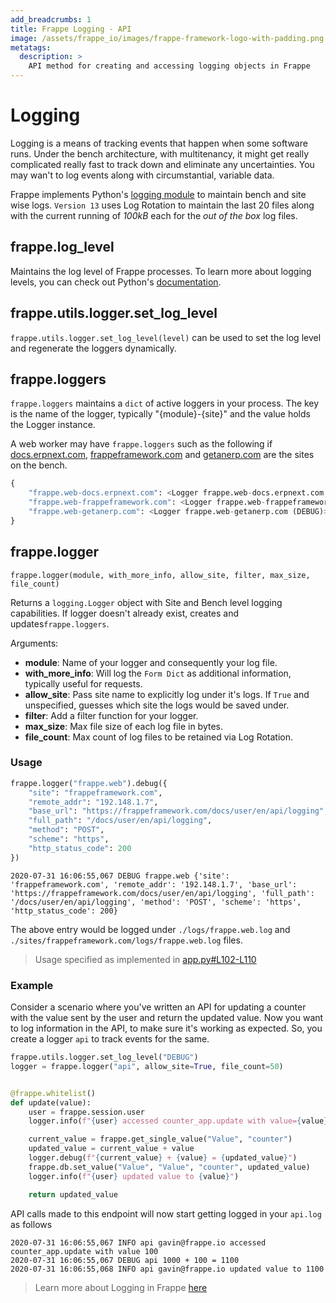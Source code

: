 ```yaml
---
add_breadcrumbs: 1
title: Frappe Logging - API
image: /assets/frappe_io/images/frappe-framework-logo-with-padding.png
metatags:
  description: >
    API method for creating and accessing logging objects in Frappe
---
```


# Logging

Logging is a means of tracking events that happen when some software runs. Under the bench architecture, with multitenancy, it might get really complicated really fast to track down and eliminate any uncertainties. You may wan't to log events along with circumstantial, variable data.

Frappe implements Python's [logging module](https://docs.python.org/3/howto/logging.html) to maintain bench and site wise logs. `Version 13` uses Log Rotation to maintain the last 20 files along with the current running of _100kB_ each for the _out of the box_ log files.

## frappe.log_level

Maintains the log level of Frappe processes. To learn more about logging levels, you can check out Python's [documentation](https://docs.python.org/dev/library/logging.html#logging.Logger.setLevel).

## frappe.utils.logger.set_log_level

`frappe.utils.logger.set_log_level(level)` can be used to set the log level and regenerate the loggers dynamically.

## frappe.loggers

`frappe.loggers` maintains a `dict` of active loggers in your process. The key is the name of the logger, typically "{module}-{site}" and the value holds the Logger instance.

A web worker may have `frappe.loggers` such as the following if [docs.erpnext.com](https://docs.erpnext.com/), [frappeframework.com](https://frappeframework.com) and [getanerp.com](https://getanerp.com) are the sites on the bench.

```python
{
    "frappe.web-docs.erpnext.com": <Logger frappe.web-docs.erpnext.com (DEBUG)>,
    "frappe.web-frappeframework.com": <Logger frappe.web-frappeframework.com (DEBUG)>,
    "frappe.web-getanerp.com": <Logger frappe.web-getanerp.com (DEBUG)>
}
```

## frappe.logger

`frappe.logger(module, with_more_info, allow_site, filter, max_size, file_count)`

Returns a `logging.Logger` object with Site and Bench level logging capabilities. If logger doesn't already exist, creates and updates`frappe.loggers`.

Arguments:

- **module**: Name of your logger and consequently your log file.
- **with_more_info**: Will log the `Form Dict` as additional information, typically useful for requests.
- **allow_site**: Pass site name to explicitly log under it's logs. If `True` and unspecified, guesses which site the logs would be saved under.
- **filter**: Add a filter function for your logger.
- **max_size**: Max file size of each log file in bytes.
- **file_count**: Max count of log files to be retained via Log Rotation.

### Usage

```python
frappe.logger("frappe.web").debug({
    "site": "frappeframework.com",
    "remote_addr": "192.148.1.7",
    "base_url": "https://frappeframework.com/docs/user/en/api/logging",
    "full_path": "/docs/user/en/api/logging",
    "method": "POST",
    "scheme": "https",
    "http_status_code": 200
})
```

```log
2020-07-31 16:06:55,067 DEBUG frappe.web {'site': 'frappeframework.com', 'remote_addr': '192.148.1.7', 'base_url': 'https://frappeframework.com/docs/user/en/api/logging', 'full_path': '/docs/user/en/api/logging', 'method': 'POST', 'scheme': 'https', 'http_status_code': 200}
```

The above entry would be logged under `./logs/frappe.web.log` and `./sites/frappeframework.com/logs/frappe.web.log` files.

> Usage specified as implemented in [app.py#L102-L110](https://github.com/frappe/frappe/blob/fe22595e854e3fb3fa4dbcbd6d9dacdf94e73462/frappe/app.py#L102-L110)

### Example

Consider a scenario where you've written an API for updating a counter with the value sent by the user and return the updated value. Now you want to log information in the API, to make sure it's working as expected. So, you create a logger `api` to track events for the same.

```python
frappe.utils.logger.set_log_level("DEBUG")
logger = frappe.logger("api", allow_site=True, file_count=50)


@frappe.whitelist()
def update(value):
    user = frappe.session.user
    logger.info(f"{user} accessed counter_app.update with value={value}")

    current_value = frappe.get_single_value("Value", "counter")
    updated_value = current_value + value
    logger.debug(f"{current_value} + {value} = {updated_value}")
    frappe.db.set_value("Value", "Value", "counter", updated_value)
    logger.info(f"{user} updated value to {value}")

    return updated_value

```

API calls made to this endpoint will now start getting logged in your `api.log` as follows

```log
2020-07-31 16:06:55,067 INFO api gavin@frappe.io accessed counter_app.update with value 100
2020-07-31 16:06:55,067 DEBUG api 1000 + 100 = 1100
2020-07-31 16:06:55,068 INFO api gavin@frappe.io updated value to 1100
```

> Learn more about Logging in Frappe [here](/docs/user/en/logging)
